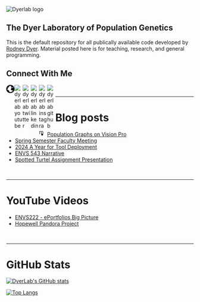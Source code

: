 ![Dyerlab logo](https://live.staticflickr.com/65535/51722755557_2368c8fb01_o_d.jpg)

## The Dyer Laboratory of Population Genetics

This is the default repository for all publically available code developed by [Rodney Dyer](https://dyerlab.org).  Material posted here is for teaching, research, and general programming.

## Connect With Me

 [<img align="left" alt="dyerlab webpage" width="22px" src="https://raw.githubusercontent.com/iconic/open-iconic/master/svg/globe.svg" />](https://dyerlab.org)

[<img align="left" alt="dyerlab youtube" width="22px" src="https://cdn.jsdelivr.net/npm/simple-icons@3.13.0/icons/youtube.svg" />](https://www.youtube.com/c/RodneyJDyer)

[<img align="left" alt="dyerlab twitter" width="22px" src="https://cdn.jsdelivr.net/npm/simple-icons@3.13.0/icons/twitter.svg" />](https://www.twitter.com/dyerlab)

[<img align="left" alt="dyerlab linkedin" width="22px" src="https://cdn.jsdelivr.net/npm/simple-icons@3.13.0/icons/linkedin.svg" />](https://www.linkedin.com/in/dr-rodney-dyer/)

[<img align="left" alt="dyerlab instagram" width="22px" src="https://cdn.jsdelivr.net/npm/simple-icons@3.13.0/icons/instagram.svg" />](https://www.instagram.com/RodneyDyer)

[<img align="left" alt="dyerlab github" width="22px" src="https://cdn.jsdelivr.net/npm/simple-icons@3.13.0/icons/github.svg" />](https://www.github.com/dyerlab)

<br />

---

# Blog posts
<!-- BLOG-POST-LIST:START -->
- [Population Graphs on Vision Pro](https://dyerlab.org/posts/2024-02-17-Popgraphs-On-AVP/index.html)
- [Spring Semester Faculty Meeting](https://dyerlab.org/posts/2024-02-14-faculty-meeting/index.html)
- [2024 A Year for Tool Deployment](https://dyerlab.org/posts/2023-12-29-2024_Intentions/index.html)
- [ENVS 543 Narrative](https://dyerlab.org/posts/2023-12-05-ENVS543_Narrative/index.html)
- [Spotted Turtel Assignment Presentation](https://dyerlab.org/posts/2023-11-20-Turtle-Assignment/index.html)
<!-- BLOG-POST-LIST:END -->

<br />

---

# YouTube Videos

<!-- YOUTUBE:START -->
- [ENVS222 - ePortfolios Big Picture](https://www.youtube.com/watch?v=lM6lE27qmYU)
- [Hopewell Pandora Project](https://www.youtube.com/watch?v=Ko9ijjLiVb0)
<!-- YOUTUBE:END -->

<br />

---

# GitHub Stats

[![DyerLab's GitHub stats](https://github-readme-stats.vercel.app/api?username=dyerlab&count_private=true&show_icons=true&hide_title=true)](https://github.com/anuraghazra/github-readme-stats)

[![Top Langs](https://github-readme-stats.vercel.app/api/top-langs/?username=dyerlab&hide_title=true)](https://github.com/anuraghazra/github-readme-stats)
